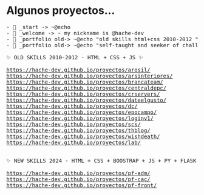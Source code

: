 # Algunos proyectos...

<pre>
- 👋 _start -> ~@echo
- 👋 _welcome -> ~ my nickname is @hache-dev
- 💼 _portfolio old-> ~@echo "old skills html+css 2010-2012 "
- 💼 _portfolio old-> ~@echo "self-taught and seeker of challenges, returning to what I am passionate about... very soon fullstack"

✨ OLD SKILLS 2010-2012 - HTML + CSS + JS ✨

<a href="https://hache-dev.github.io/proyectos/arosil/">https://hache-dev.github.io/proyectos/arosil/</a>
<a href="https://hache-dev.github.io/proyectos/arsinteriores/">https://hache-dev.github.io/proyectos/arsinteriores/</a>
<a href="https://hache-dev.github.io/proyectos/brancateam/">https://hache-dev.github.io/proyectos/brancateam/</a>
<a href="https://hache-dev.github.io/proyectos/centraldepc/">https://hache-dev.github.io/proyectos/centraldepc/</a>
<a href="https://hache-dev.github.io/proyectos/crservers/">https://hache-dev.github.io/proyectos/crservers/</a>
<a href="https://hache-dev.github.io/proyectos/dateelgusto/">https://hache-dev.github.io/proyectos/dateelgusto/</a>
<a href="https://hache-dev.github.io/proyectos/dc/">https://hache-dev.github.io/proyectos/dc/</a>
<a href="https://hache-dev.github.io/proyectos/epocampo/">https://hache-dev.github.io/proyectos/epocampo/</a>
<a href="https://hache-dev.github.io/proyectos/loginv1/">https://hache-dev.github.io/proyectos/loginv1/</a>
<a href="https://hache-dev.github.io/proyectos/scs/">https://hache-dev.github.io/proyectos/scs/</a>
<a href="https://hache-dev.github.io/proyectos/thblog/">https://hache-dev.github.io/proyectos/thblog/</a>
<a href="https://hache-dev.github.io/proyectos/wishdeath/">https://hache-dev.github.io/proyectos/wishdeath/</a>
<a href="https://hache-dev.github.io/proyectos/lab/">https://hache-dev.github.io/proyectos/lab/</a>


✨ NEW SKILLS 2024 - HTML + CSS + BOOSTRAP + JS + PY + FLASK + MYSQL ✨
  
<a href="https://hache-dev.github.io/proyectos/pf-adm/">https://hache-dev.github.io/proyectos/pf-adm/</a>
<a href="https://hache-dev.github.io/proyectos/pf-cac/">https://hache-dev.github.io/proyectos/pf-cac/</a>
<a href="https://hache-dev.github.io/proyectos/pf-front/">https://hache-dev.github.io/proyectos/pf-front/</a>

</pre>

<!---
hache-dev/hache-dev is a ✨ special ✨ repository because its `README.md` (this file) appears on your GitHub profile.
You can click the Preview link to take a look at your changes.
--->
